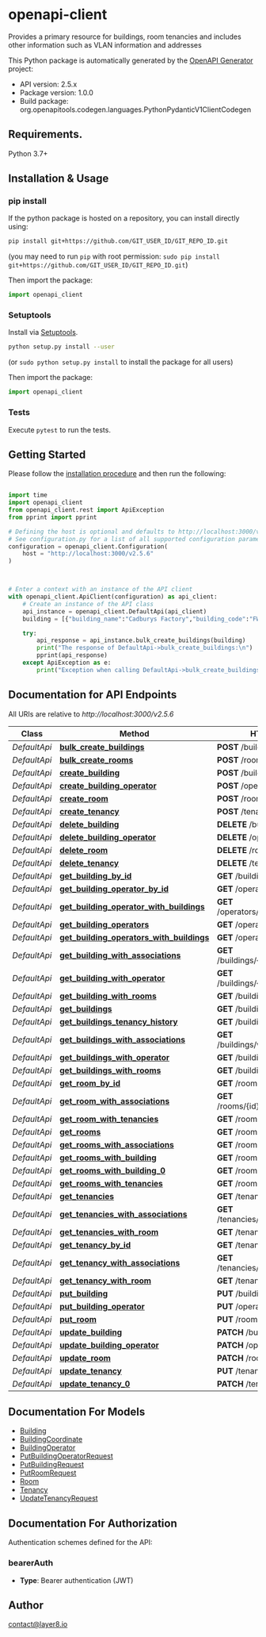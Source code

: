 # openapi-client

Provides a primary resource for buildings, room tenancies and includes other information such as VLAN information and addresses

This Python package is automatically generated by the [OpenAPI Generator](https://openapi-generator.tech) project:

- API version: 2.5.x
- Package version: 1.0.0
- Build package: org.openapitools.codegen.languages.PythonPydanticV1ClientCodegen

## Requirements.

Python 3.7+

## Installation & Usage

### pip install

If the python package is hosted on a repository, you can install directly using:

```sh
pip install git+https://github.com/GIT_USER_ID/GIT_REPO_ID.git
```

(you may need to run `pip` with root permission: `sudo pip install git+https://github.com/GIT_USER_ID/GIT_REPO_ID.git`)

Then import the package:

```python
import openapi_client
```

### Setuptools

Install via [Setuptools](http://pypi.python.org/pypi/setuptools).

```sh
python setup.py install --user
```

(or `sudo python setup.py install` to install the package for all users)

Then import the package:

```python
import openapi_client
```

### Tests

Execute `pytest` to run the tests.

## Getting Started

Please follow the [installation procedure](#installation--usage) and then run the following:

```python

import time
import openapi_client
from openapi_client.rest import ApiException
from pprint import pprint

# Defining the host is optional and defaults to http://localhost:3000/v2.5.6
# See configuration.py for a list of all supported configuration parameters.
configuration = openapi_client.Configuration(
    host = "http://localhost:3000/v2.5.6"
)



# Enter a context with an instance of the API client
with openapi_client.ApiClient(configuration) as api_client:
    # Create an instance of the API class
    api_instance = openapi_client.DefaultApi(api_client)
    building = [{"building_name":"Cadburys Factory","building_code":"FWEF","postcode":"LN2 4GW","building_operator":4,"account_manager":"John Doe","coordinate":{"type":"Point","coordinates":[40.717274,74.0089606]},"home_account":"BYA","wifi_id":"GR1"},{"building_name":"Carters Hall","building_code":"TRSE","postcode":"CT40 3RE","building_operator":3,"account_manager":"John Doe","coordinate":{"type":"Point","coordinates":[15.4332522,20.4958329]},"home_account":"REAE","wifi_id":"RE22"}] # Building |

    try:
        api_response = api_instance.bulk_create_buildings(building)
        print("The response of DefaultApi->bulk_create_buildings:\n")
        pprint(api_response)
    except ApiException as e:
        print("Exception when calling DefaultApi->bulk_create_buildings: %s\n" % e)

```

## Documentation for API Endpoints

All URIs are relative to _http://localhost:3000/v2.5.6_

| Class        | Method                                                                                                | HTTP request                             | Description |
| ------------ | ----------------------------------------------------------------------------------------------------- | ---------------------------------------- | ----------- |
| _DefaultApi_ | [**bulk_create_buildings**](docs/DefaultApi.md#bulk_create_buildings)                                 | **POST** /buildings/bulk                 |
| _DefaultApi_ | [**bulk_create_rooms**](docs/DefaultApi.md#bulk_create_rooms)                                         | **POST** /rooms/bulk                     |
| _DefaultApi_ | [**create_building**](docs/DefaultApi.md#create_building)                                             | **POST** /buildings                      |
| _DefaultApi_ | [**create_building_operator**](docs/DefaultApi.md#create_building_operator)                           | **POST** /operators                      |
| _DefaultApi_ | [**create_room**](docs/DefaultApi.md#create_room)                                                     | **POST** /rooms                          |
| _DefaultApi_ | [**create_tenancy**](docs/DefaultApi.md#create_tenancy)                                               | **POST** /tenancies                      |
| _DefaultApi_ | [**delete_building**](docs/DefaultApi.md#delete_building)                                             | **DELETE** /buildings/{id}               |
| _DefaultApi_ | [**delete_building_operator**](docs/DefaultApi.md#delete_building_operator)                           | **DELETE** /operators/{id}               |
| _DefaultApi_ | [**delete_room**](docs/DefaultApi.md#delete_room)                                                     | **DELETE** /rooms/{id}                   |
| _DefaultApi_ | [**delete_tenancy**](docs/DefaultApi.md#delete_tenancy)                                               | **DELETE** /tenancies/{id}               |
| _DefaultApi_ | [**get_building_by_id**](docs/DefaultApi.md#get_building_by_id)                                       | **GET** /buildings/{id}                  |
| _DefaultApi_ | [**get_building_operator_by_id**](docs/DefaultApi.md#get_building_operator_by_id)                     | **GET** /operators/{id}                  |
| _DefaultApi_ | [**get_building_operator_with_buildings**](docs/DefaultApi.md#get_building_operator_with_buildings)   | **GET** /operators/{id}/withbuildings    |
| _DefaultApi_ | [**get_building_operators**](docs/DefaultApi.md#get_building_operators)                               | **GET** /operators                       |
| _DefaultApi_ | [**get_building_operators_with_buildings**](docs/DefaultApi.md#get_building_operators_with_buildings) | **GET** /operators/withbuildings         |
| _DefaultApi_ | [**get_building_with_associations**](docs/DefaultApi.md#get_building_with_associations)               | **GET** /buildings/{id}/withassociations |
| _DefaultApi_ | [**get_building_with_operator**](docs/DefaultApi.md#get_building_with_operator)                       | **GET** /buildings/{id}/withoperator     |
| _DefaultApi_ | [**get_building_with_rooms**](docs/DefaultApi.md#get_building_with_rooms)                             | **GET** /buildings/{id}/withrooms        |
| _DefaultApi_ | [**get_buildings**](docs/DefaultApi.md#get_buildings)                                                 | **GET** /buildings                       |
| _DefaultApi_ | [**get_buildings_tenancy_history**](docs/DefaultApi.md#get_buildings_tenancy_history)                 | **GET** /buildings/{id}/history          |
| _DefaultApi_ | [**get_buildings_with_associations**](docs/DefaultApi.md#get_buildings_with_associations)             | **GET** /buildings/withassociations      |
| _DefaultApi_ | [**get_buildings_with_operator**](docs/DefaultApi.md#get_buildings_with_operator)                     | **GET** /buildings/withoperator          |
| _DefaultApi_ | [**get_buildings_with_rooms**](docs/DefaultApi.md#get_buildings_with_rooms)                           | **GET** /buildings/withrooms             |
| _DefaultApi_ | [**get_room_by_id**](docs/DefaultApi.md#get_room_by_id)                                               | **GET** /rooms/{id}                      |
| _DefaultApi_ | [**get_room_with_associations**](docs/DefaultApi.md#get_room_with_associations)                       | **GET** /rooms/{id}/withassociations     |
| _DefaultApi_ | [**get_room_with_tenancies**](docs/DefaultApi.md#get_room_with_tenancies)                             | **GET** /rooms/{id}/withtenancies        |
| _DefaultApi_ | [**get_rooms**](docs/DefaultApi.md#get_rooms)                                                         | **GET** /rooms                           |
| _DefaultApi_ | [**get_rooms_with_associations**](docs/DefaultApi.md#get_rooms_with_associations)                     | **GET** /rooms/withassociations          |
| _DefaultApi_ | [**get_rooms_with_building**](docs/DefaultApi.md#get_rooms_with_building)                             | **GET** /rooms/withbuilding              |
| _DefaultApi_ | [**get_rooms_with_building_0**](docs/DefaultApi.md#get_rooms_with_building_0)                         | **GET** /rooms/{id}/withbuilding         |
| _DefaultApi_ | [**get_rooms_with_tenancies**](docs/DefaultApi.md#get_rooms_with_tenancies)                           | **GET** /rooms/withtenancies             |
| _DefaultApi_ | [**get_tenancies**](docs/DefaultApi.md#get_tenancies)                                                 | **GET** /tenancies                       |
| _DefaultApi_ | [**get_tenancies_with_associations**](docs/DefaultApi.md#get_tenancies_with_associations)             | **GET** /tenancies/withassociations      |
| _DefaultApi_ | [**get_tenancies_with_room**](docs/DefaultApi.md#get_tenancies_with_room)                             | **GET** /tenancies/withroom              |
| _DefaultApi_ | [**get_tenancy_by_id**](docs/DefaultApi.md#get_tenancy_by_id)                                         | **GET** /tenancies/{id}                  |
| _DefaultApi_ | [**get_tenancy_with_associations**](docs/DefaultApi.md#get_tenancy_with_associations)                 | **GET** /tenancies/{id}/withassociations |
| _DefaultApi_ | [**get_tenancy_with_room**](docs/DefaultApi.md#get_tenancy_with_room)                                 | **GET** /tenancies/{id}/withroom         |
| _DefaultApi_ | [**put_building**](docs/DefaultApi.md#put_building)                                                   | **PUT** /buildings/{id}                  |
| _DefaultApi_ | [**put_building_operator**](docs/DefaultApi.md#put_building_operator)                                 | **PUT** /operators/{id}                  |
| _DefaultApi_ | [**put_room**](docs/DefaultApi.md#put_room)                                                           | **PUT** /rooms/{id}                      |
| _DefaultApi_ | [**update_building**](docs/DefaultApi.md#update_building)                                             | **PATCH** /buildings/{id}                |
| _DefaultApi_ | [**update_building_operator**](docs/DefaultApi.md#update_building_operator)                           | **PATCH** /operators/{id}                |
| _DefaultApi_ | [**update_room**](docs/DefaultApi.md#update_room)                                                     | **PATCH** /rooms/{id}                    |
| _DefaultApi_ | [**update_tenancy**](docs/DefaultApi.md#update_tenancy)                                               | **PUT** /tenancies/{id}                  |
| _DefaultApi_ | [**update_tenancy_0**](docs/DefaultApi.md#update_tenancy_0)                                           | **PATCH** /tenancies/{id}                |

## Documentation For Models

- [Building](docs/Building.md)
- [BuildingCoordinate](docs/BuildingCoordinate.md)
- [BuildingOperator](docs/BuildingOperator.md)
- [PutBuildingOperatorRequest](docs/PutBuildingOperatorRequest.md)
- [PutBuildingRequest](docs/PutBuildingRequest.md)
- [PutRoomRequest](docs/PutRoomRequest.md)
- [Room](docs/Room.md)
- [Tenancy](docs/Tenancy.md)
- [UpdateTenancyRequest](docs/UpdateTenancyRequest.md)

<a id="documentation-for-authorization"></a>

## Documentation For Authorization

Authentication schemes defined for the API:
<a id="bearerAuth"></a>

### bearerAuth

- **Type**: Bearer authentication (JWT)

## Author

contact@layer8.io
